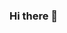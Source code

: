 ### Hi there 👋

<!--
**igreenwood1985/igreenwood1985** is a ✨ _special_ ✨ repository because its `README.md` (this file) appears on your GitHub profile.

Here are some ideas to get you started:

- 🔭 I’m currently working on Full Stack Development
- 🌱 I’m currently learning Java, Javascript, SQL, Git, HTML5 Ect.
- 👯 I’m looking to collaborate on learning to code
- 🤔 I’m looking for help with not being replaced by Skynet!
- 💬 Ask me about travel and living overseas
- 📫 How to reach me: igreenwoodwfg@gmail.com
                        greenwood.135@buckeyemail.osu.edu
- 😄 Pronouns: ChatGPT!
- ⚡ Fun fact: Collector of cultural artifacts, artwork and rare fossils
-->
